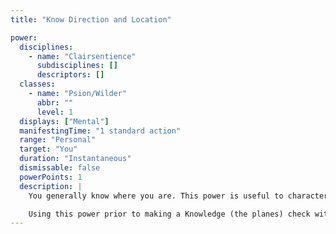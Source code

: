 ```yaml
---
title: "Know Direction and Location"

power:
  disciplines:
    - name: "Clairsentience"
      subdisciplines: []
      descriptors: []
  classes:
    - name: "Psion/Wilder"
      abbr: ""
      level: 1
  displays: ["Mental"]
  manifestingTime: "1 standard action"
  range: "Personal"
  target: "You"
  duration: "Instantaneous"
  dismissable: false
  powerPoints: 1
  description: |
    You generally know where you are. This power is useful to characters who end up at unfamiliar destinations after teleporting, using a gate, or traveling to or from other planes of existence. The power reveals general information about your location as a feeling or presentiment. The information is usually no more detailed than a summary that locates you according to a prominent local or regional site. Using this power also tells you what direction you are facing.

    Using this power prior to making a Knowledge (the planes) check with astral caravan grants a +2 bonus on the check.
---
```

